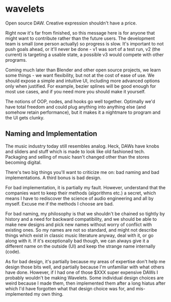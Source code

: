 # wavelets
Open source DAW. Creative expression shouldn't have a price.

Right now it's far from finished, so this message here is for anyone that might want to contribute rather than the future users. The development team is small (one person actually) so progress is slow. It's important to not push goals ahead, or it'll never be done - v1 was sort of a test run, v2 (the current) is targeting a usable state, a possible v3 would compete with other programs.

Coming much later than Blender and other open source projects, we learn some things - we want flexibility, but not at the cost of ease of use. We should expose a simple and intuitive UI, including more advanced options only when justified. For example, bezier splines will be good enough for most use cases, and if you need more you should make it yourself.

The notions of OOP, nodes, and hooks go well together. Optimally we'd have total freedom and could plug anything into anything else (and somehow retain performance), but it makes it a nightmare to program and the UI gets clunky.

Naming and Implementation
---
The music industry today still resembles analog. Heck, DAWs have knobs and sliders and stuff which is made to look like old fashioned tech. Packaging and selling of music hasn't changed other than the stores becoming digital.

There's two big things you'll want to criticize me on: bad naming and bad implementations. A third bonus is bad design.

For bad implementation, it is partially my fault. However, understand that the companies want to keep their methods (algorithms etc.) a secret, which means I have to rediscover the science of audio engineering and all by myself. Excuse me if the methods I choose are bad.

For bad naming, my philosophy is that we shouldn't be chained so tightly by history and a need for backward compatibility, and we should be able to make new designs and pick new names without worry of conflict with existing ones. So my names are not so standard, and might not describe things which exist in classic music literature anyway, deal with it, or go along with it. If it's exceptionally bad though, we can always give it a different name on the outside (UI) and keep the strange name internally (code).

As for bad design, it's partially because my areas of expertise don't help me design those bits well, and partially because I'm unfamiliar with what others have done. However, if I had one of those $XXX super expensive DAWs I probably wouldn't be making Wavelets. Some individual design choices are weird because I made them, then implemented them after a long hiatus after which I'd have forgotten what that design choice was for, and mis-implemented my own thing.
